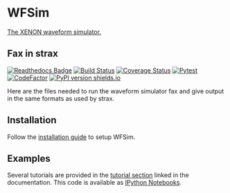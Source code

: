 # WFSim
[The XENON waveform simulator.](https://wfsim.readthedocs.io)

## Fax in strax

[![Readthedocs Badge](https://readthedocs.org/projects/wfsim/badge/?version=latest)](https://wfsim.readthedocs.io/en/latest/?badge=latest)
[![Build Status](https://travis-ci.org/XENONnT/WFSim.svg?branch=master)](https://travis-ci.org/XENONnT/WFSim)
[![Coverage Status](https://coveralls.io/repos/github/XENONnT/WFSim/badge.svg?branch=master)](https://coveralls.io/github/XENONnT/WFSim?branch=master)
[![Pytest](https://github.com/XENONnT/WFSim/workflows/Pytest/badge.svg?branch=master)](https://github.com/XENONnT/WFSim/actions?query=workflow%3APytest)
[![CodeFactor](https://www.codefactor.io/repository/github/xenonnt/wfsim/badge)](https://www.codefactor.io/repository/github/xenonnt/wfsim)
[![PyPI version shields.io](https://img.shields.io/pypi/v/wfsim.svg)](https://pypi.python.org/pypi/wfsim/)

Here are the files needed to run the waveform simulator fax and give output in the same formats as used by strax.

## Installation
Follow the [installation guide](https://wfsim.readthedocs.io/en/latest/intro.html) to setup WFSim.

## Examples
Several tutorials are provided in the [tutorial section](https://wfsim.readthedocs.io/en/latest/index.html) linked in the documentation. This code is available as [IPython Notebooks](https://github.com/XENONnT/WFSim/tree/master/notebooks).
